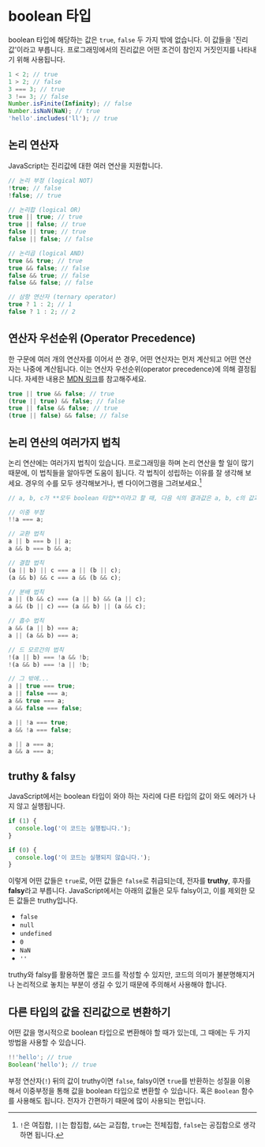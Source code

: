 # boolean 타입

boolean 타입에 해당하는 값은 `true`, `false` 두 가지 밖에 없습니다. 이 값들을 '진리값'이라고 부릅니다. 프로그래밍에서의 진리값은 어떤 조건이 참인지 거짓인지를 나타내기 위해 사용됩니다.

```js
1 < 2; // true
1 > 2; // false
3 === 3; // true
3 !== 3; // false
Number.isFinite(Infinity); // false
Number.isNaN(NaN); // true
'hello'.includes('ll'); // true
```

## 논리 연산자

JavaScript는 진리값에 대한 여러 연산을 지원합니다.

```js
// 논리 부정 (logical NOT)
!true; // false
!false; // true

// 논리합 (logical OR)
true || true; // true
true || false; // true
false || true; // true
false || false; // false

// 논리곱 (logical AND)
true && true; // true
true && false; // false
false && true; // false
false && false; // false

// 삼항 연산자 (ternary operator)
true ? 1 : 2; // 1
false ? 1 : 2; // 2
```

## 연산자 우선순위 (Operator Precedence)

한 구문에 여러 개의 연산자를 이어서 쓴 경우, 어떤 연산자는 먼저 계산되고 어떤 연산자는 나중에 계산됩니다. 이는 연산자 우선순위(operator precedence)에 의해 결정됩니다. 자세한 내용은 [MDN 링크](https://developer.mozilla.org/ko/docs/Web/JavaScript/Reference/Operators/%EC%97%B0%EC%82%B0%EC%9E%90_%EC%9A%B0%EC%84%A0%EC%88%9C%EC%9C%84)를 참고해주세요.

```js
true || true && false; // true
(true || true) && false; // false
true || false && false; // true
(true || false) && false; // false
```

## 논리 연산의 여러가지 법칙

논리 연산에는 여러가지 법칙이 있습니다. 프로그래밍을 하며 논리 연산을 할 일이 많기 때문에, 이 법칙들을 알아두면 도움이 됩니다. 각 법칙이 성립하는 이유를 잘 생각해 보세요. 경우의 수를 모두 생각해보거나, 벤 다이어그램을 그려보세요.[^1]

```js
// a, b, c가 **모두 boolean 타입**이라고 할 때, 다음 식의 결과값은 a, b, c의 값과 관계 없이 모두 true 입니다.

// 이중 부정
!!a === a;

// 교환 법칙
a || b === b || a;
a && b === b && a;

// 결합 법칙
(a || b) || c === a || (b || c);
(a && b) && c === a && (b && c);

// 분배 법칙
a || (b && c) === (a || b) && (a || c);
a && (b || c) === (a && b) || (a && c);

// 흡수 법칙
a && (a || b) === a;
a || (a && b) === a;

// 드 모르간의 법칙
!(a || b) === !a && !b;
!(a && b) === !a || !b;

// 그 밖에...
a || true === true;
a || false === a;
a && true === a;
a && false === false;

a || !a === true;
a && !a === false;

a || a === a;
a && a === a;
```

## truthy & falsy

JavaScript에서는 boolean 타입이 와야 하는 자리에 다른 타입의 값이 와도 에러가 나지 않고 실행됩니다.

```js
if (1) {
  console.log('이 코드는 실행됩니다.');
}

if (0) {
  console.log('이 코드는 실행되지 않습니다.');
}
```

이렇게 어떤 값들은 `true`로, 어떤 값들은 `false`로 취급되는데, 전자를 **truthy**, 후자를 **falsy**라고 부릅니다. JavaScript에서는 아래의 값들은 모두 falsy이고, 이를 제외한 모든 값들은 truthy입니다.

- `false`
- `null`
- `undefined`
- `0`
- `NaN`
- `''`

truthy와 falsy를 활용하면 짧은 코드를 작성할 수 있지만, 코드의 의미가 불분명해지거나 논리적으로 놓치는 부분이 생길 수 있기 때문에 주의해서 사용해야 합니다.

## 다른 타입의 값을 진리값으로 변환하기

어떤 값을 명시적으로 boolean 타입으로 변환해야 할 때가 있는데, 그 때에는 두 가지 방법을 사용할 수 있습니다.

```js
!!'hello'; // true
Boolean('hello'); // true
```

부정 연산자(`!`) 뒤의 값이 truthy이면 `false`, falsy이면 `true`를 반환하는 성질을 이용해서 이중부정을 통해 값을 boolean 타입으로 변환할 수 있습니다. 혹은 `Boolean` 함수를 사용해도 됩니다. 전자가 간편하기 때문에 많이 사용되는 편입니다.

[^1]: `!`은 여집합, `||`는 합집합, `&&`는 교집합, `true`는 전체집합, `false`는 공집합으로 생각하면 됩니다.
